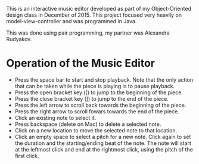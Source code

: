This is an interactive music editor developed as part of my Object-Oriented design class in December of 2015. This project focused very heavily on model-view-controller and was programmed in Java. 

This was done using pair programming, my partner was Alexandra Rudyakov.

# Operation of the Music Editor
 * Press the space bar to start and stop playback. Note that the only action that can be taken while the piece is playing is to pause playback.
 * Press the open bracket key ([) to jump to the beginning of the piece.
 * Press the close bracket key (]) to jump to the end of the piece.
 * Press the left arrow to scroll back towards the beginning of the piece.
 * Press the right arrow to scroll fowars towards the end of the piece.
 * Click an existing note to select it.
  * Press backspace (delete on Mac) to delete a selected note.
  * Click on a new location to move the selected note to that location.
 * Click an empty space to select a pitch for a new note. Click again to set the duration and the starting/ending beat of the note. The note will start at the leftmost click and end at the rightmost click, using the pitch of the first click.


